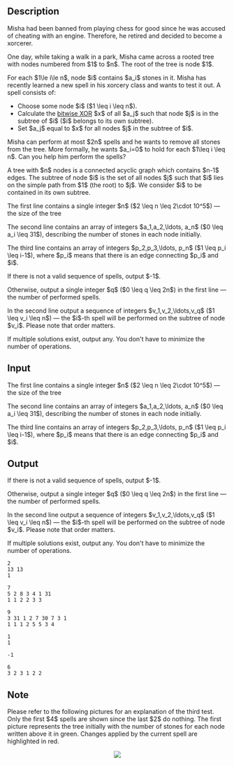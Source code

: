 ## Description

<div><p><span class="tex-font-style-it">Misha had been banned from playing chess for good since he was accused of cheating with an engine. Therefore, he retired and decided to become a xorcerer.</span></p><p>One day, while taking a walk in a park, Misha came across a rooted tree with nodes numbered from $1$ to $n$. The root of the tree is node $1$. </p><p>For each $1\le i\le n$, node $i$ contains $a_i$ stones in it. Misha has recently learned a new spell in his <span class="tex-font-style-it">xorcery</span> class and wants to test it out. A spell consists of:</p><ul> <li> Choose some node $i$ ($1 \leq i \leq n$). </li><li> Calculate the <a href="https://en.wikipedia.org/wiki/Bitwise_operation#XOR">bitwise XOR</a> $x$ of all $a_j$ such that node $j$ is in the subtree of $i$ ($i$ belongs to its own subtree). </li><li> Set $a_j$ equal to $x$ for all nodes $j$ in the subtree of $i$. </li></ul><p>Misha can perform at most $2n$ spells and he wants to remove all stones from the tree. More formally, he wants $a_i=0$ to hold for each $1\leq i \leq n$. Can you help him perform the spells?</p><p>A tree with $n$ nodes is a connected acyclic graph which contains $n-1$ edges. The subtree of node $i$ is the set of all nodes $j$ such that $i$ lies on the simple path from $1$ (the root) to $j$. We consider $i$ to be contained in its own subtree.</p></div><div class="input-specification"><p>The first line contains a single integer $n$ ($2 \leq n \leq 2\cdot 10^5$)&nbsp;— the size of the tree</p><p>The second line contains an array of integers $a_1,a_2,\ldots, a_n$ ($0 \leq a_i \leq 31$), describing the number of stones in each node initially.</p><p>The third line contains an array of integers $p_2,p_3,\ldots, p_n$ ($1 \leq p_i \leq i-1$), where $p_i$ means that there is an edge connecting $p_i$ and $i$.</p></div><div class="output-specification"><p>If there is not a valid sequence of spells, output $-1$.</p><p>Otherwise, output a single integer $q$ ($0 \leq q \leq 2n$) in the first line&nbsp;— the number of performed spells.</p><p>In the second line output a sequence of integers $v_1,v_2,\ldots,v_q$ ($1 \leq v_i \leq n$)&nbsp;— the $i$-th spell will be performed on the subtree of node $v_i$. Please note that order matters.</p><p>If multiple solutions exist, output any. You don't have to minimize the number of operations.</p></div>

## Input

<p>The first line contains a single integer $n$ ($2 \leq n \leq 2\cdot 10^5$)&nbsp;— the size of the tree</p><p>The second line contains an array of integers $a_1,a_2,\ldots, a_n$ ($0 \leq a_i \leq 31$), describing the number of stones in each node initially.</p><p>The third line contains an array of integers $p_2,p_3,\ldots, p_n$ ($1 \leq p_i \leq i-1$), where $p_i$ means that there is an edge connecting $p_i$ and $i$.</p>

## Output

<p>If there is not a valid sequence of spells, output $-1$.</p><p>Otherwise, output a single integer $q$ ($0 \leq q \leq 2n$) in the first line&nbsp;— the number of performed spells.</p><p>In the second line output a sequence of integers $v_1,v_2,\ldots,v_q$ ($1 \leq v_i \leq n$)&nbsp;— the $i$-th spell will be performed on the subtree of node $v_i$. Please note that order matters.</p><p>If multiple solutions exist, output any. You don't have to minimize the number of operations.</p>





```input1
2
13 13
1
```




```input2
7
5 2 8 3 4 1 31
1 1 2 2 3 3
```




```input3
9
3 31 1 2 7 30 7 3 1
1 1 1 2 5 5 3 4
```




```output1
1
1
```




```output2
-1
```




```output3
6
3 2 3 1 2 2
```



## Note

<p>Please refer to the following pictures for an explanation of the third test. Only the first $4$ spells are shown since the last $2$ do nothing. The first picture represents the tree initially with the number of stones for each node written above it in green. Changes applied by the current spell are highlighted in red.</p><center> <img class="tex-graphics" src="file://6TpXwRCM.png" style="max-width: 100.0%;max-height: 100.0%;">   </center>

